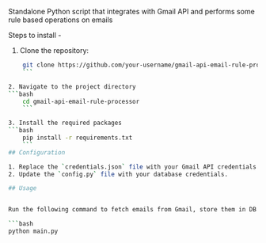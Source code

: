 Standalone Python script that integrates with Gmail API and performs some rule based operations on emails

Steps to install - 
1. Clone the repository: 
```bash
    git clone https://github.com/your-username/gmail-api-email-rule-processor.git
    ```

2. Navigate to the project directory
```bash
    cd gmail-api-email-rule-processor
    ```

3. Install the required packages
```bash
    pip install -r requirements.txt
    ```
## Configuration

1. Replace the `credentials.json` file with your Gmail API credentials file.
2. Update the `config.py` file with your database credentials.

## Usage


Run the following command to fetch emails from Gmail, store them in DB and process the email with the rules:

```bash
python main.py
